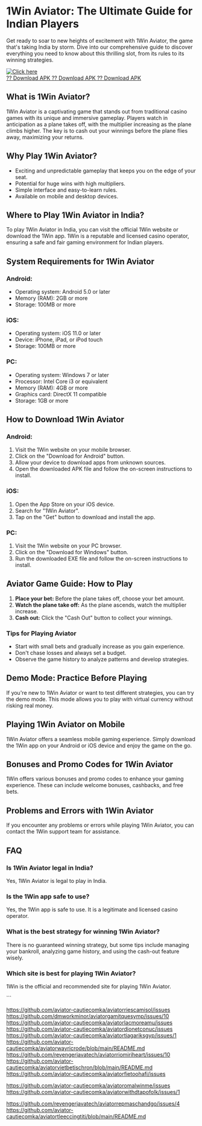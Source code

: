 

# 1Win Aviator: The Ultimate Guide for Indian Players

Get ready to soar to new heights of excitement with 1Win Aviator, the
game that\'s taking India by storm. Dive into our comprehensive guide to
discover everything you need to know about this thrilling slot, from its
rules to its winning strategies.

[![Click
here](https://readscoops.com/wp-content/uploads/2023/03/Readscoop-aviator-1-1.jpg)](https://traff.sbs/deff)\
[?? Download APK ?? Download APK ?? Download
APK](https://traff.sbs/deff)




## What is 1Win Aviator?

1Win Aviator is a captivating game that stands out from traditional
casino games with its unique and immersive gameplay. Players watch in
anticipation as a plane takes off, with the multiplier increasing as the
plane climbs higher. The key is to cash out your winnings before the
plane flies away, maximizing your returns.

## Why Play 1Win Aviator?

-   Exciting and unpredictable gameplay that keeps you on the edge of
    your seat.
-   Potential for huge wins with high multipliers.
-   Simple interface and easy-to-learn rules.
-   Available on mobile and desktop devices.

## Where to Play 1Win Aviator in India?

To play 1Win Aviator in India, you can visit the official 1Win website
or download the 1Win app. 1Win is a reputable and licensed casino
operator, ensuring a safe and fair gaming environment for Indian
players.

## System Requirements for 1Win Aviator

### Android:

-   Operating system: Android 5.0 or later
-   Memory (RAM): 2GB or more
-   Storage: 100MB or more

### iOS:

-   Operating system: iOS 11.0 or later
-   Device: iPhone, iPad, or iPod touch
-   Storage: 100MB or more

### PC:

-   Operating system: Windows 7 or later
-   Processor: Intel Core i3 or equivalent
-   Memory (RAM): 4GB or more
-   Graphics card: DirectX 11 compatible
-   Storage: 1GB or more

## How to Download 1Win Aviator

### Android:

1.  Visit the 1Win website on your mobile browser.
2.  Click on the "Download for Android" button.
3.  Allow your device to download apps from unknown sources.
4.  Open the downloaded APK file and follow the on-screen instructions
    to install.

### iOS:

1.  Open the App Store on your iOS device.
2.  Search for "1Win Aviator".
3.  Tap on the "Get" button to download and install the app.

### PC:

1.  Visit the 1Win website on your PC browser.
2.  Click on the "Download for Windows" button.
3.  Run the downloaded EXE file and follow the on-screen instructions to
    install.

## Aviator Game Guide: How to Play

1.  **Place your bet:** Before the plane takes off, choose your bet
    amount.
2.  **Watch the plane take off:** As the plane ascends, watch the
    multiplier increase.
3.  **Cash out:** Click the "Cash Out" button to collect your
    winnings.

### Tips for Playing Aviator

-   Start with small bets and gradually increase as you gain experience.
-   Don\'t chase losses and always set a budget.
-   Observe the game history to analyze patterns and develop strategies.

## Demo Mode: Practice Before Playing

If you\'re new to 1Win Aviator or want to test different strategies, you
can try the demo mode. This mode allows you to play with virtual
currency without risking real money.

## Playing 1Win Aviator on Mobile

1Win Aviator offers a seamless mobile gaming experience. Simply download
the 1Win app on your Android or iOS device and enjoy the game on the go.

## Bonuses and Promo Codes for 1Win Aviator

1Win offers various bonuses and promo codes to enhance your gaming
experience. These can include welcome bonuses, cashbacks, and free bets.

## Problems and Errors with 1Win Aviator

If you encounter any problems or errors while playing 1Win Aviator, you
can contact the 1Win support team for assistance.

## FAQ

### Is 1Win Aviator legal in India?

Yes, 1Win Aviator is legal to play in India.

### Is the 1Win app safe to use?

Yes, the 1Win app is safe to use. It is a legitimate and licensed casino
operator.

### What is the best strategy for winning 1Win Aviator?

There is no guaranteed winning strategy, but some tips include managing
your bankroll, analyzing game history, and using the cash-out feature
wisely.

### Which site is best for playing 1Win Aviator?

1Win is the official and recommended site for playing 1Win Aviator.

\`\`\`

https://github.com/aviator-cautiecomka/aviatorriescamisol/issues
https://github.com/dmworkminor/aviatorgamitquesymp/issues/10
https://github.com/aviator-cautiecomka/aviatorlacmoreamu/issues
https://github.com/aviator-cautiecomka/aviatordionetconuc/issues
https://github.com/aviator-cautiecomka/aviatortiagariksgyp/issues/1
https://github.com/aviator-cautiecomka/aviatorwayricrode/blob/main/README.md
https://github.com/revengerjavatech/aviatorriomiriheart/issues/10
https://github.com/aviator-cautiecomka/aviatorvietbetischron/blob/main/README.md
https://github.com/aviator-cautiecomka/aviatorfietoohafi/issues

https://github.com/aviator-cautiecomka/aviatoromalwinme/issues
https://github.com/aviator-cautiecomka/aviatorwithdtapofolk/issues/1

https://github.com/revengerjavatech/aviatorrepmaschandgo/issues/4
https://github.com/aviator-cautiecomka/aviatortleeccingtiti/blob/main/README.md
